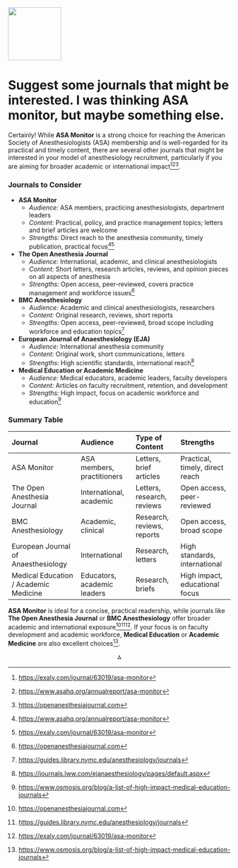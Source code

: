 <img src="https://r2cdn.perplexity.ai/pplx-full-logo-primary-dark%402x.png" class="logo" width="120"/>

# Suggest some journals that might be interested. I was thinking ASA monitor, but maybe something else.

Certainly! While **ASA Monitor** is a strong choice for reaching the American Society of Anesthesiologists (ASA) membership and is well-regarded for its practical and timely content, there are several other journals that might be interested in your model of anesthesiology recruitment, particularly if you are aiming for broader academic or international impact[^1][^2][^3].

### Journals to Consider

- **ASA Monitor**
    - *Audience:* ASA members, practicing anesthesiologists, department leaders
    - *Content:* Practical, policy, and practice management topics; letters and brief articles are welcome
    - *Strengths:* Direct reach to the anesthesia community, timely publication, practical focus[^2][^1]
- **The Open Anesthesia Journal**
    - *Audience:* International, academic, and clinical anesthesiologists
    - *Content:* Short letters, research articles, reviews, and opinion pieces on all aspects of anesthesia
    - *Strengths:* Open access, peer-reviewed, covers practice management and workforce issues[^3]
- **BMC Anesthesiology**
    - *Audience:* Academic and clinical anesthesiologists, researchers
    - *Content:* Original research, reviews, short reports
    - *Strengths:* Open access, peer-reviewed, broad scope including workforce and education topics[^4]
- **European Journal of Anaesthesiology (EJA)**
    - *Audience:* International anesthesia community
    - *Content:* Original work, short communications, letters
    - *Strengths:* High scientific standards, international reach[^5]
- **Medical Education or Academic Medicine**
    - *Audience:* Medical educators, academic leaders, faculty developers
    - *Content:* Articles on faculty recruitment, retention, and development
    - *Strengths:* High impact, focus on academic workforce and education[^6]


### Summary Table

| Journal | Audience | Type of Content | Strengths |
| :-- | :-- | :-- | :-- |
| ASA Monitor | ASA members, practitioners | Letters, brief articles | Practical, timely, direct reach |
| The Open Anesthesia Journal | International, academic | Letters, research, reviews | Open access, peer-reviewed |
| BMC Anesthesiology | Academic, clinical | Research, reviews, reports | Open access, broad scope |
| European Journal of Anaesthesiology | International | Research, letters | High standards, international |
| Medical Education / Academic Medicine | Educators, academic leaders | Research, briefs | High impact, educational focus |

**ASA Monitor** is ideal for a concise, practical readership, while journals like **The Open Anesthesia Journal** or **BMC Anesthesiology** offer broader academic and international exposure[^3][^4][^1]. If your focus is on faculty development and academic workforce, **Medical Education** or **Academic Medicine** are also excellent choices[^6].

<div style="text-align: center">⁂</div>

[^1]: https://exaly.com/journal/63019/asa-monitor

[^2]: https://www.asahq.org/annualreport/asa-monitor

[^3]: https://openanesthesiajournal.com

[^4]: https://guides.library.nymc.edu/anesthesiology/journals

[^5]: https://journals.lww.com/ejanaesthesiology/pages/default.aspx

[^6]: https://www.osmosis.org/blog/a-list-of-high-impact-medical-education-journals

[^7]: https://www.asahq.org/quality-and-practice-management/managing-your-practice/recruitment-and-retention

[^8]: https://www.asanet.org/wp-content/uploads/savvy/ChapterVI.pdf

[^9]: https://www.frontiersin.org/journals/anesthesiology

[^10]: https://mededu.jmir.org

[^11]: https://journals.lww.com/anesthesia-analgesia/pages/default.aspx

[^12]: https://www.springermedicine.com/library/journals/Anesthesiology

[^13]: https://mededu.jmir.org/2025/1/e60255

[^14]: https://www.sciencedirect.com/journal/journal-of-clinical-anesthesia

[^15]: https://journals.lww.com/monitor/pages/default.aspx

[^16]: https://journals.lww.com/monitor/fulltext/2025/02000/anesthesiology__2025_submission_information.16.aspx

[^17]: https://www.asahq.org/member-center/program-directors/anesthesia-toolbox-submissions/author-instructions

[^18]: https://www.asahq.org

[^19]: https://www.asahq.org/research-and-publications

[^20]: https://jamanetwork.com/collections/5510/anesthesiology

[^21]: https://pubmed.ncbi.nlm.nih.gov/38785107/

[^22]: https://guides.hshsl.umaryland.edu/anesthesiology

[^23]: https://pmc.ncbi.nlm.nih.gov/articles/PMC5868370/

[^24]: https://www.asahq.org/advocating-for-you/apms/articles

[^25]: https://www.ahajournals.org/jaha/manuscript-preparation

[^26]: https://www.apsf.org/article/asa-amends-monitoring-standards-to-make-end-trial-co-2-more-specific-but-temp-more-general/

[^27]: https://www.asahq.org/research-and-publications/center-for-anesthesia-workforce-studies

[^28]: https://pubmed.ncbi.nlm.nih.gov/24149582/

[^29]: https://pmc.ncbi.nlm.nih.gov/articles/PMC4719526/

